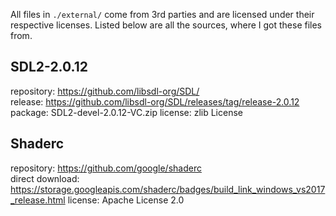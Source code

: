 All files in `./external/` come from 3rd parties and are licensed under their respective licenses. Listed below are all the sources, where I got these files from.

## SDL2-2.0.12
repository: https://github.com/libsdl-org/SDL/  
release: https://github.com/libsdl-org/SDL/releases/tag/release-2.0.12  
package: SDL2-devel-2.0.12-VC.zip
license: zlib License

## Shaderc
repository: https://github.com/google/shaderc  
direct download: https://storage.googleapis.com/shaderc/badges/build_link_windows_vs2017_release.html
license: Apache License 2.0
